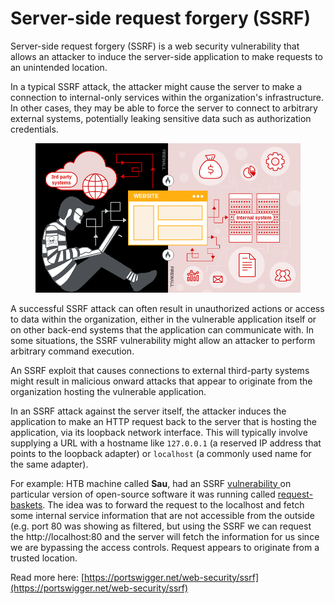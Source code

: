 # Server-side request forgery (SSRF)

Server-side request forgery (SSRF) is a web security vulnerability that allows an attacker to induce the server-side application to make requests to an unintended location.

In a typical SSRF attack, the attacker might cause the server to make a connection to internal-only services within the organization's infrastructure. In other cases, they may be able to force the server to connect to arbitrary external systems, potentially leaking sensitive data such as authorization credentials.

<figure><img src="../../.gitbook/assets/image (1) (1).png" alt=""><figcaption></figcaption></figure>

A successful SSRF attack can often result in unauthorized actions or access to data within the organization, either in the vulnerable application itself or on other back-end systems that the application can communicate with. In some situations, the SSRF vulnerability might allow an attacker to perform arbitrary command execution.

An SSRF exploit that causes connections to external third-party systems might result in malicious onward attacks that appear to originate from the organization hosting the vulnerable application.

In an SSRF attack against the server itself, the attacker induces the application to make an HTTP request back to the server that is hosting the application, via its loopback network interface. This will typically involve supplying a URL with a hostname like `127.0.0.1` (a reserved IP address that points to the loopback adapter) or `localhost` (a commonly used name for the same adapter).

For example: HTB machine called **Sau**, had an SSRF [vulnerability ](https://github.com/advisories/GHSA-58g2-vgpg-335q)on particular version of open-source software it was running called [request-baskets](https://rbaskets.in/web). The idea was to forward the request to the localhost and fetch some internal service information that are not accessible from the outside (e.g. port 80 was showing as filtered, but using the SSRF we can request the http://localhost:80 and the server will fetch the information for us since we are bypassing the access controls. Request appears to originate from a trusted location.

Read more here: [https://portswigger.net/web-security/ssrf](https://portswigger.net/web-security/ssrf)
